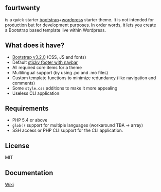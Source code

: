## fourtwenty
is a quick starter [bootstrap](http://getbootstrap.com)+[wordpress](http://wordpress.org) starter theme. It is not intended for production but for development purposes.
In order words, it lets you create a Bootstrap based template live within Wordpress.

## What does it have?
* [Bootstrap v3.2.0](http://getbootstrap.com) (CSS, JS and fonts)
* Default [sticky footer with navbar](http://getbootstrap.com/examples/sticky-footer-navbar/)
* All required core items for a theme
* Multilingual support (by using .po and .mo files)
* Custom template functions to minimize redundancy (like navigation and comments)
* Some `style.css` additions to make it more appealing
* Useless CLI application

## Requirements
- PHP 5.4 or above
- `glob()` support for multiple languages (workaround TBA → array)
- SSH access or PHP CLI support for the CLI application.

## License
MIT

## Documentation
[Wiki](https://github.com/infyhr/fourtwenty/wiki)
